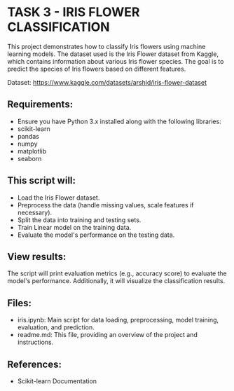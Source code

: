 

# **TASK 3 - IRIS FLOWER CLASSIFICATION**

This project demonstrates how to classify Iris flowers using machine learning models. The dataset used is the Iris Flower dataset from Kaggle, which contains information about various Iris flower species. The goal is to predict the species of Iris flowers based on different features.    

Dataset: https://www.kaggle.com/datasets/arshid/iris-flower-dataset

## Requirements:  
- Ensure you have Python 3.x installed along with the following libraries:
- scikit-learn
- pandas
- numpy
- matplotlib
- seaborn

## This script will:

- Load the Iris Flower dataset.
- Preprocess the data (handle missing values, scale features if necessary).
- Split the data into training and testing sets.
- Train Linear model on the training data.
- Evaluate the model's performance on the testing data.

## View results:  

The script will print evaluation metrics (e.g., accuracy score) to evaluate the model's performance. Additionally, it will visualize the classification results.

## Files:
- iris.ipynb: Main script for data loading, preprocessing, model training, evaluation, and prediction.
- readme.md: This file, providing an overview of the project and instructions.

## References:
- Scikit-learn Documentation

